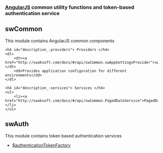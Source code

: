 ﻿### [AngularJS](http://angularjs.org/) common utility functions and token-based authentication service

<h2>swCommon</h2>
<div class="description">
	<p>This module contains AngularJS common components</p>

	<h4 id="description_-providers"> Providers </h4>
	<dl>
		<dt><a href="http://swaksoft.com/docs/#/api/swCommon.swAppSettingsProvider">swAppSettings</a> </dt>
		<dd>Provides application configuration for different environments</dd>
	</dl>

	<h4 id="description_-services"> Services </h4> 
	<ul>
		<li><a href="http://swaksoft.com/docs/#/api/swCommon.PagedDataService">PagedDataService</a></li>
	</ul>
</div>

<h2>swAuth</h2>
<div class="description">
	<p>This module contains token based authentication services</p>
	<ul>
		<li><a href="http://swaksoft.com/docs/#/api/swAuth.$authenticationTokenFactory">$authenticationTokenFactory</a> </li>
	</ul>
</div>
